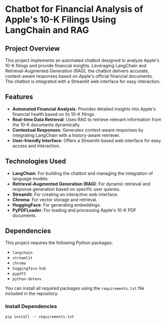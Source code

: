 # **Chatbot for Financial Analysis of Apple's 10-K Filings Using LangChain and RAG**

## **Project Overview**

This project implements an automated chatbot designed to analyze Apple's 10-K filings and provide financial insights. Leveraging LangChain and Retrieval-Augmented Generation (RAG), the chatbot delivers accurate, context-aware responses based on Apple's official financial documents. The chatbot is integrated with a Streamlit web interface for easy interaction.

## **Features**

- **Automated Financial Analysis**: Provides detailed insights into Apple's financial health based on its 10-K filings.
- **Real-time Data Retrieval**: Uses RAG to retrieve relevant information from the 10-K documents dynamically.
- **Contextual Responses**: Generates context-aware responses by integrating LangChain with a history-aware retriever.
- **User-friendly Interface**: Offers a Streamlit-based web interface for easy access and interaction.

## **Technologies Used**

- **LangChain**: For building the chatbot and managing the integration of language models.
- **Retrieval-Augmented Generation (RAG)**: For dynamic retrieval and response generation based on specific user queries.
- **Streamlit**: For creating an interactive web interface.
- **Chroma**: For vector storage and retrieval.
- **HuggingFace**: For generating embeddings.
- **PyPDFLoader**: For loading and processing Apple's 10-K PDF documents.

## **Dependencies**

This project requires the following Python packages:

- `langchain`
- `streamlit`
- `chroma`
- `huggingface-hub`
- `pypdf2`
- `python-dotenv`

You can install all required packages using the `requirements.txt` file included in the repository.

### **Install Dependencies**
```bash
pip install -r requirements.txt
